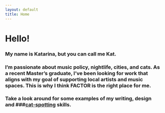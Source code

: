 ```yaml
---
layout: default
title: Home
---
```


# Hello!

### My name is Katarina, but you can call me Kat.


### I’m passionate about music policy, nightlife, cities, and cats. As a recent Master’s graduate, I’ve been looking for work that aligns with my goal of supporting local artists and music spaces. This is why I think FACTOR is the right place for me.


### Take a look around for some examples of my writing, design and ###[cat-spotting](https://www.instagram.com/p/BIBeIyHAxFB_DMO43ryohjUrN36cCT_pOVLQaE0/?taken-by=stadtkat) skills.
